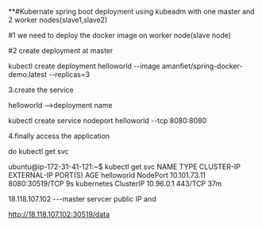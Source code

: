 **#Kubernate spring boot deployment using kubeadm  with one master and 2 worker nodes(slave1,slave2)



#1 we need to deploy the docker image on  worker node(slave node)

#2 create deployment at master 

kubectl create deployment helloworld --image amanfiet/spring-docker-demo:latest --replicas=3

3.create the service 

helloworld -->deployment name

kubectl create service nodeport helloworld --tcp 8080:8080


4.finally access the application

do kubectl get svc

ubuntu@ip-172-31-41-121:~$ kubectl get svc
NAME         TYPE        CLUSTER-IP     EXTERNAL-IP   PORT(S)          AGE
helloworld   NodePort    10.101.73.11   <none>        8080:30519/TCP   9s
kubernetes   ClusterIP   10.96.0.1      <none>        443/TCP          37m


  18.118.107.102 ---master servcer public IP  and 
  
http://18.118.107.102:30519/data
